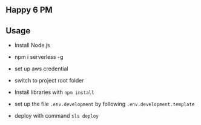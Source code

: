 ## Happy 6 PM

## Usage

- Install Node.js

- npm i serverless -g

- set up aws credential

- switch to project root folder

- Install libraries with `npm install`

- set up the file `.env.development` by following `.env.development.template`

- deploy with command `sls deploy`